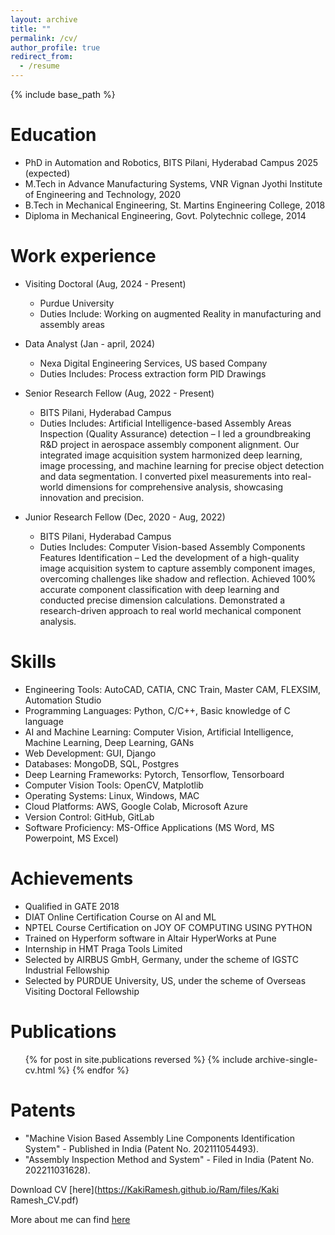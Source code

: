 ```yaml
---
layout: archive
title: ""
permalink: /cv/
author_profile: true
redirect_from:
  - /resume
---
```


{% include base_path %}

Education
======
* PhD in Automation and Robotics, BITS Pilani, Hyderabad Campus 2025 (expected) 
* M.Tech in Advance Manufacturing Systems, VNR Vignan Jyothi Institute of Engineering and Technology, 2020 
* B.Tech in Mechanical Engineering, St. Martins Engineering College, 2018 
* Diploma in Mechanical Engineering, Govt. Polytechnic college, 2014

Work experience
======
* Visiting Doctoral (Aug, 2024 - Present)
  * Purdue University
  * Duties Include: Working on augmented Reality in manufacturing and assembly areas

* Data Analyst (Jan - april, 2024)
  * Nexa Digital Engineering Services, US based Company
  * Duties Includes: Process extraction form PID Drawings
    
* Senior Research Fellow (Aug, 2022 - Present)
  * BITS Pilani, Hyderabad Campus
  * Duties Includes: Artificial Intelligence-based Assembly Areas Inspection (Quality Assurance) detection – I led a groundbreaking R&D project in aerospace assembly component alignment. Our integrated image acquisition system harmonized deep learning, image processing, and machine learning for precise object 
detection and data segmentation. I converted pixel measurements into real-world dimensions for comprehensive analysis, showcasing innovation and precision.

* Junior Research Fellow (Dec, 2020 - Aug, 2022)
  * BITS Pilani, Hyderabad Campus
  * Duties Includes: Computer Vision-based Assembly Components Features Identification – Led the development of a high-quality image acquisition system to capture assembly component images, overcoming challenges like shadow and reflection. Achieved 100% accurate component classification with deep learning and conducted precise dimension calculations. Demonstrated a research-driven approach to real world mechanical component analysis.
  
Skills
======
* Engineering Tools: AutoCAD, CATIA, CNC Train, Master CAM, FLEXSIM, Automation Studio
* Programming Languages: Python, C/C++, Basic knowledge of C language
* AI and Machine Learning: Computer Vision, Artificial Intelligence, Machine Learning, Deep Learning, GANs
* Web Development: GUI, Django
* Databases: MongoDB, SQL, Postgres
* Deep Learning Frameworks: Pytorch, Tensorflow, Tensorboard
* Computer Vision Tools: OpenCV, Matplotlib
* Operating Systems: Linux, Windows, MAC
* Cloud Platforms: AWS, Google Colab, Microsoft Azure
* Version Control: GitHub, GitLab
* Software Proficiency: MS-Office Applications (MS Word, MS Powerpoint, MS Excel)

Achievements
======
* Qualified in GATE 2018
* DIAT Online Certification Course on AI and ML
* NPTEL Course Certification on JOY OF COMPUTING USING PYTHON
* Trained on Hyperform software in Altair HyperWorks at Pune
* Internship in HMT Praga Tools Limited
* Selected by AIRBUS GmbH, Germany, under the scheme of IGSTC Industrial Fellowship
* Selected by PURDUE University, US, under the scheme of Overseas Visiting Doctoral Fellowship 
  
Publications
======
  <ul>{% for post in site.publications reversed %}
    {% include archive-single-cv.html %}
  {% endfor %}</ul>
  
Patents
======
* "Machine Vision Based Assembly Line Components Identification System" - Published in India (Patent No. 
202111054493).
* "Assembly Inspection Method and System" - Filed in India (Patent No. 202211031628).

Download CV [here](https://KakiRamesh.github.io/Ram/files/Kaki Ramesh_CV.pdf)

More about me can find [here](https://www.linkedin.com/in/kaki-ramesh-7a8948153/)
